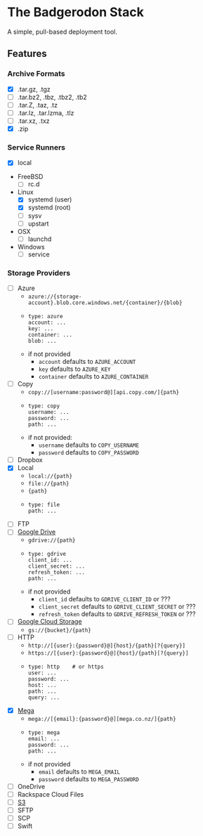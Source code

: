 # The Badgerodon Stack
A simple, pull-based deployment tool.

## Features

### Archive Formats
- [x] .tar.gz, .tgz
- [ ] .tar.bz2, .tbz, .tbz2, .tb2
- [ ] .tar.Z, .taz, .tz
- [ ] .tar.lz, .tar.lzma, .tlz
- [ ] .tar.xz, .txz
- [x] .zip

### Service Runners
- [x] local
- FreeBSD
  - [ ] rc.d
- Linux
  - [x] systemd (user)
  - [x] systemd (root)
  - [ ] sysv
  - [ ] upstart
- OSX
  - [ ] launchd
- Windows
  - [ ] service

### Storage Providers
- [ ] Azure
  - `azure://{storage-account}.blob.core.windows.net/{container}/{blob}`
  - ```
    type: azure
    account: ...
    key: ...
    container: ...
    blob: ...
    ```
  - if not provided
    - `account` defaults to `AZURE_ACCOUNT`
    - `key` defaults to `AZURE_KEY`
    - `container` defaults to `AZURE_CONTAINER`
- [ ] Copy
  - `copy://[username:password@][api.copy.com/]{path}`
  - ```
    type: copy
    username: ...
    password: ...
    path: ...
    ```
  - if not provided:
    - `username` defaults to `COPY_USERNAME`
    - `password` defaults to `COPY_PASSWORD`
- [ ] Dropbox
- [x] Local
  - `local://{path}`
  - `file://{path}`
  - `{path}`
  - ```
    type: file
    path: ...
    ```
- [ ] FTP
- [ ] [Google Drive](https://www.google.com/drive/)
  - `gdrive://{path}`
  - ```
    type: gdrive
    client_id: ...
    client_secret: ...
    refresh_token: ...
    path: ...
    ```
  - if not provided
    - `client_id` defaults to `GDRIVE_CLIENT_ID` or ???
    - `client_secret` defaults to `GDRIVE_CLIENT_SECRET` or ???
    - `refresh_token` defaults to `GDRIVE_REFRESH_TOKEN` or ???
- [ ] [Google Cloud Storage](https://cloud.google.com/storage/)
  - `gs://{bucket}/{path}`
- [ ] HTTP
  - `http://[{user}:{password}@]{host}/{path}[?{query}]`
  - `https://[{user}:{password}@]{host}/{path}[?{query}]`
  - ```
    type: http    # or https
    user: ...
    password: ...
    host: ...
    path: ...
    query: ...
    ```
- [x] [Mega](https://mega.co.nz)
  - `mega://[{email}:{password}@][mega.co.nz/]{path}`
  - ```
    type: mega
    email: ...
    password: ...
    path: ...
    ```
  - if not provided
    - `email` defaults to `MEGA_EMAIL`
    - `password` defaults to `MEGA_PASSWORD`
- [ ] OneDrive
- [ ] Rackspace Cloud Files
- [ ] [S3](http://aws.amazon.com/s3/)
- [ ] SFTP
- [ ] SCP
- [ ] Swift
